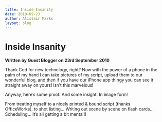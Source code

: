 ```yaml
---
title: Inside Insanity
date: 2010-09-23
author: Alistair Marks
layout: blog
---
```

# Inside Insanity

**Written by Guest Blogger on 23rd September 2010**

Thank God for new technology, right? Now with the power of a phone in the palm of my hand I can take pictures of my script, upload them to our wonderful blog, and then if you have our iPhone app thingy you can see it straight away on yours! Isn’t this marvelous!

Anyway, here’s some proof. And some insight. In image form!

From treating myself to a nicely printed & bound script (thanks OfficeWorks), to shot listing… Writing out scene by scene on flash cards… Scheduling… It’s all getting a bit mental!!